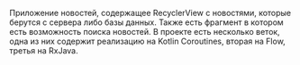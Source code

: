 Приложение новостей, содержащее RecyclerView с новостями, которые берутся с сервера либо базы данных. Также есть фрагмент в котором есть возможность поиска новостей.
В проекте есть несколько веток, одна из них содержит реализацию на Kotlin Coroutines, вторая на Flow, третья на RxJava.
